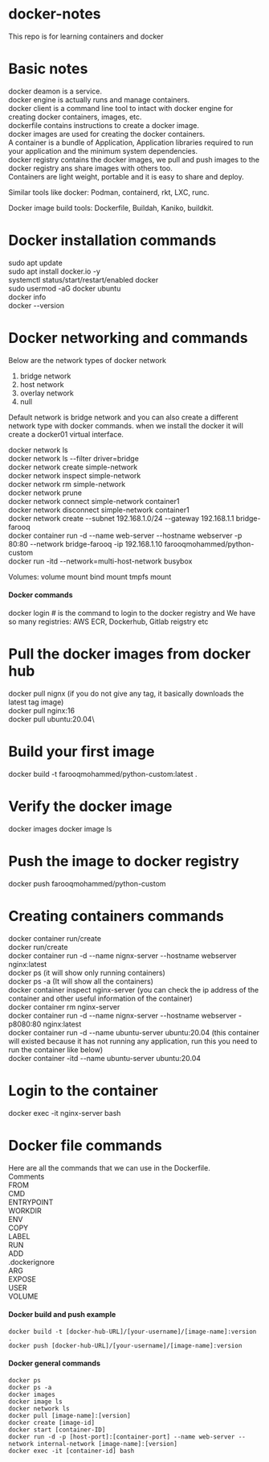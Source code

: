 # docker-notes
This repo is for learning containers and docker

# Basic notes
docker deamon is a service.\
docker engine is actually runs and manage containers.\
docker client is a command line tool to intact with docker engine for creating docker containers, images, etc.\
dockerfile contains instructions to create a docker image.\
docker images are used for creating the docker containers.\
A container is a bundle of Application, Application libraries required to run your application and the minimum system dependencies.\
docker registry contains the docker images, we pull and push images to the docker registry ans share images with others too.\
Containers are light weight, portable and it is easy to share and deploy.

Similar tools like docker: Podman, containerd, rkt, LXC, runc.

Docker image build tools: Dockerfile, Buildah, Kaniko, buildkit.

# Docker installation commands
sudo apt update\
sudo apt install docker.io -y\
systemctl status/start/restart/enabled docker\
sudo usermod -aG docker ubuntu\
docker info\
docker --version

# Docker networking and commands

Below are the network types of docker network 

1. bridge network 
2. host network 
3. overlay network 
4. null 

Default network is bridge network and you can also create a different network type with docker commands.
when we install the docker it will create a docker01 virtual interface. 

docker network ls \
docker network ls --filter driver=bridge \
docker network create simple-network \
docker network inspect simple-network \
docker network rm simple-network \
docker network prune \
docker network connect simple-network container1 \
docker network disconnect simple-network container1 \
docker network create --subnet 192.168.1.0/24 --gateway 192.168.1.1 bridge-farooq \
docker container run -d --name web-server --hostname webserver -p 80:80 --network bridge-farooq -ip 192.168.1.10 farooqmohammed/python-custom \
docker run -itd --network=multi-host-network busybox 


Volumes:
volume mount
bind mount
tmpfs mount

#### Docker commands ####
docker login # is the command to login to the docker registry and We have so many registries: AWS ECR, Dockerhub, Gitlab reigstry etc
# Pull the docker images from docker hub
docker pull nignx (if you do not give any tag, it basically downloads the latest tag image)\
docker pull nginx:16\
docker pull ubuntu:20.04\
# Build your first image
docker build -t farooqmohammed/python-custom:latest .
# Verify the docker image
docker images
docker image ls
# Push the image to docker registry
docker push farooqmohammed/python-custom
# Creating containers commands
docker container run/create\
docker run/create\
docker container run -d --name nignx-server --hostname webserver nginx:latest\
docker ps (it will show only running containers)\
docker ps -a (It will show all the containers)\
docker container inspect nginx-server (you can check the ip address of the container and other useful information of the container)\
docker container rm nginx-server\
docker container run -d --name nignx-server --hostname webserver -p8080:80 nginx:latest\
docker container run -d --name ubuntu-server ubuntu:20.04 (this container will existed because it has not running any application, run this you need to run the container like below)\
docker container -itd --name ubuntu-server ubuntu:20.04


# Login to the container
docker exec -it nginx-server bash

# Docker file commands
Here are all the commands that we can use in the Dockerfile.\
Comments \
FROM \
CMD \
ENTRYPOINT \
WORKDIR \
ENV \
COPY \
LABEL \
RUN \
ADD \
.dockerignore \
ARG \
EXPOSE \
USER \
VOLUME

#### Docker build and push example
```
docker build -t [docker-hub-URL]/[your-username]/[image-name]:version .
docker push [docker-hub-URL]/[your-username]/[image-name]:version

```

#### Docker general commands
```
docker ps
docker ps -a
docker images
docker image ls
docker network ls
docker pull [image-name]:[version]
docker create [image-id]
docker start [container-ID]
docker run -d -p [host-port]:[container-port] --name web-server --network internal-network [image-name]:[version]
docker exec -it [container-id] bash

```

